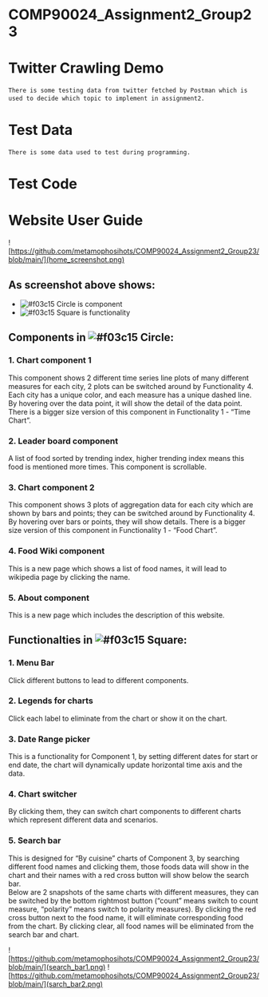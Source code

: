 # COMP90024_Assignment2_Group23

# Twitter Crawling Demo
    There is some testing data from twitter fetched by Postman which is used to decide which topic to implement in assignment2.


# Test Data
    There is some data used to test during programming.
    
# Test Code

# Website User Guide

![https://github.com/metamophosihots/COMP90024_Assignment2_Group23/blob/main/](home_screenshot.png)
## As screenshot above shows:
* ![#f03c15](https://via.placeholder.com/15/f03c15/000000?text=+) Circle is component
* ![#f03c15](https://via.placeholder.com/15/f03c15/000000?text=+) Square is functionality

## Components in ![#f03c15](https://via.placeholder.com/15/f03c15/000000?text=+) Circle:
### 1. Chart component 1  
This component shows 2 different time series line plots of many different measures for each city, 2 plots can be switched around by Functionality 4. Each city has a unique color, and each measure has a unique dashed line. By hovering over the data point, it will show the detail of the data point. 
There is a bigger size version of this component in Functionality 1 - “Time Chart”.
### 2. Leader board component
A list of food sorted by trending index, higher trending index means this food is mentioned more times. This component is scrollable.
### 3. Chart component 2  
This component shows 3 plots of aggregation data for each city which are shown by bars and points; they can be switched around by Functionality 4. By hovering over bars or points, they will show details. 
There is a bigger size version of this component in Functionality 1 - “Food Chart”.
### 4. Food Wiki component  
This is a new page which shows a list of food names, it will lead to wikipedia page by clicking the name.
### 5. About component  
This is a new page which includes the description of this website.

## Functionalties in ![#f03c15](https://via.placeholder.com/15/f03c15/000000?text=+) Square:
### 1. Menu Bar
Click different buttons to lead to different components.
### 2. Legends for charts
Click each label to eliminate from the chart or show it on the chart.
### 3. Date Range picker
This is a functionality for Component 1, by setting different dates for start or end date, the chart will dynamically update horizontal time axis and the data.
### 4. Chart switcher
By clicking them, they can switch chart components to different charts which represent different data and scenarios.
### 5. Search bar
This is designed for “By cuisine” charts of Component 3, by searching different food names and clicking them, those foods data will show in the chart and their names with a red cross button will show below the search bar.  
Below are 2 snapshots of the same charts with different measures, they can be switched by the bottom rightmost button (“count” means switch to count measure, “polarity” means switch to polarity measures). By clicking the red cross button next to the food name, it will eliminate corresponding food from the chart. By clicking clear, all food names will be eliminated from the search bar and chart.

![https://github.com/metamophosihots/COMP90024_Assignment2_Group23/blob/main/](search_bar1.png)
![https://github.com/metamophosihots/COMP90024_Assignment2_Group23/blob/main/](sarch_bar2.png)
